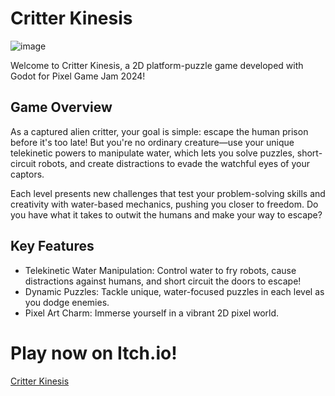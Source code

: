 # Critter Kinesis

![image](https://github.com/user-attachments/assets/325dcb9e-f1f5-42ad-b3d1-c0942e2ff13b)

Welcome to Critter Kinesis, a 2D platform-puzzle game developed with Godot for Pixel Game Jam 2024!

## Game Overview
As a captured alien critter, your goal is simple: escape the human prison before it's too late! But you're no ordinary creature—use your unique telekinetic powers to manipulate water, which lets you solve puzzles, short-circuit robots, and create distractions to evade the watchful eyes of your captors.

Each level presents new challenges that test your problem-solving skills and creativity with water-based mechanics, pushing you closer to freedom. Do you have what it takes to outwit the humans and make your way to escape?

## Key Features
- Telekinetic Water Manipulation: Control water to fry robots, cause distractions against humans, and short circuit the doors to escape! 
- Dynamic Puzzles: Tackle unique, water-focused puzzles in each level as you dodge enemies.
- Pixel Art Charm: Immerse yourself in a vibrant 2D pixel world.

# Play now on Itch.io!
[Critter Kinesis](https://jaekit.itch.io/untitled-game)
